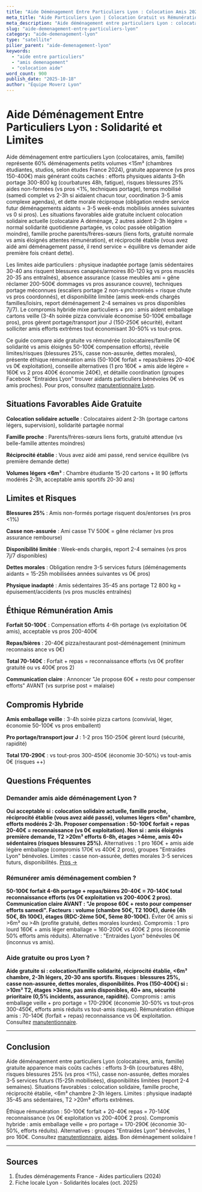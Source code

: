```yaml
---
title: "Aide Déménagement Entre Particuliers Lyon : Colocation Amis 2025"
meta_title: "Aide Particuliers Lyon | Colocation Gratuit vs Rémunération"
meta_description: "Aide déménagement entre particuliers Lyon : colocataires gratuits vs amis rémunération 50-100€. Risques, éthique, alternatives pros."
slug: "aide-demenagement-entre-particuliers-lyon"
category: "aide-demenagement-lyon"
type: "satellite"
pilier_parent: "aide-demenagement-lyon"
keywords:
  - "aide entre particuliers"
  - "amis demenagement"
  - "colocation aide"
word_count: 900
publish_date: "2025-10-18"
author: "Équipe Moverz Lyon"
---
```


# Aide Déménagement Entre Particuliers Lyon : Solidarité et Limites

Aide déménagement entre particuliers Lyon (colocataires, amis, famille) représente 60% déménagements petits volumes <15m³ (chambres étudiantes, studios, selon études France 2024), gratuite apparence (vs pros 150-400€) mais générant coûts cachés : efforts physiques aidants 3-6h portage 300-800 kg (courbatures 48h, fatigue), risques blessures 25% aides non-formées (vs pros <1%, techniques portage), temps mobilisé (samedi complet vs 2-3h si aidaient chacun tour, coordination 3-5 amis complexe agendas), et dette morale réciproque (obligation rendre service futur déménagements aidants = 3-5 week-ends mobilisés années suivantes vs 0 si pros). Les situations favorables aide gratuite incluent colocation solidaire actuelle (colocataire A déménage, 2 autres aident 2-3h légère = normal solidarité quotidienne partagée, vs coloc passée obligation moindre), famille proche parents/frères-sœurs (liens forts, gratuité normale vs amis éloignés attentes rémunération), et réciprocité établie (vous avez aidé ami déménagement passé, il rend service = équilibre vs demander aide première fois créant dette).

Les limites aide particuliers : physique inadaptée portage (amis sédentaires 30-40 ans risquent blessures canapés/armoires 80-120 kg vs pros musclés 20-35 ans entraînés), absence assurance (casse meubles ami = gêne réclamer 200-500€ dommages vs pros assurance couvre), techniques portage méconnues (escaliers portage 2 non-synchronisés = risque chute vs pros coordonnés), et disponibilité limitée (amis week-ends chargés familles/loisirs, report déménagement 2-4 semaines vs pros disponibles 7j/7). Le compromis hybride mixe particuliers + pro : amis aident emballage cartons veille (3-4h soirée pizza conviviale économise 50-100€ emballage pros), pros gèrent portage/transport jour J (150-250€ sécurité), évitant solliciter amis efforts extrêmes tout économisant 30-50% vs tout-pros.

Ce guide compare aide gratuite vs rémunérée (colocataires/famille 0€ solidarité vs amis éloignés 50-100€ compensation efforts), révèle limites/risques (blessures 25%, casse non-assurée, dettes morales), présente éthique rémunération amis (50-100€ forfait + repas/bières 20-40€ vs 0€ exploitation), conseille alternatives (1 pro 160€ + amis aide légère = 160€ vs 2 pros 400€ économie 240€), et détaille coordination (groupes Facebook "Entraides Lyon" trouver aidants particuliers bénévoles 0€ vs amis proches). Pour pros, consultez [manutentionnaire Lyon](/blog/satellites/manutentionnaire-demenagement-lyon).

## Situations Favorables Aide Gratuite

**Colocation solidaire actuelle** : Colocataires aident 2-3h (portage cartons légers, supervision), solidarité partagée normal

**Famille proche** : Parents/frères-sœurs liens forts, gratuité attendue (vs belle-famille attentes moindres)

**Réciprocité établie** : Vous avez aidé ami passé, rend service équilibre (vs première demande dette)

**Volumes légers <6m³** : Chambre étudiante 15-20 cartons + lit 90 (efforts modérés 2-3h, acceptable amis sportifs 20-30 ans)

## Limites et Risques

**Blessures 25%** : Amis non-formés portage risquent dos/entorses (vs pros <1%)

**Casse non-assurée** : Ami casse TV 500€ = gêne réclamer (vs pros assurance rembourse)

**Disponibilité limitée** : Week-ends chargés, report 2-4 semaines (vs pros 7j/7 disponibles)

**Dettes morales** : Obligation rendre 3-5 services futurs (déménagements aidants = 15-25h mobilisées années suivantes vs 0€ pros)

**Physique inadapté** : Amis sédentaires 35-45 ans portage T2 800 kg = épuisement/accidents (vs pros musclés entraînés)

## Éthique Rémunération Amis

**Forfait 50-100€** : Compensation efforts 4-6h portage (vs exploitation 0€ amis), acceptable vs pros 200-400€

**Repas/bières** : 20-40€ pizza/restaurant post-déménagement (minimum reconnaiss ance vs 0€)

**Total 70-140€** : Forfait + repas = reconnaissance efforts (vs 0€ profiter gratuité ou vs 400€ pros 2)

**Communication claire** : Annoncer "Je propose 60€ + resto pour compenser efforts" AVANT (vs surprise post = malaise)

## Compromis Hybride

**Amis emballage veille** : 3-4h soirée pizza cartons (convivial, léger, économie 50-100€ vs pros emballent)

**Pro portage/transport jour J** : 1-2 pros 150-250€ gèrent lourd (sécurité, rapidité)

**Total 170-290€** : vs tout-pros 300-450€ (économie 30-50%) vs tout-amis 0€ (risques ++)

## Questions Fréquentes

### Demander amis aide déménagement Lyon ?

**Oui acceptable si : colocation solidaire actuelle, famille proche, réciprocité établie (vous avez aidé passé), volumes légers <6m³ chambre, efforts modérés 2-3h. Proposer compensation : 50-100€ forfait + repas 20-40€ = reconnaissance (vs 0€ exploitation). Non si : amis éloignés première demande, T2 >20m³ efforts 6-8h, étages >4ème, amis 40+ sédentaires (risques blessures 25%).** Alternatives : 1 pro 160€ + amis aide légère emballage (compromis 170€ vs 400€ 2 pros), groupes "Entraides Lyon" bénévoles. Limites : casse non-assurée, dettes morales 3-5 services futurs, disponibilités. [Pros →](/blog/satellites/manutentionnaire-demenagement-lyon)

### Rémunérer amis déménagement combien ?

**50-100€ forfait 4-6h portage + repas/bières 20-40€ = 70-140€ total reconnaissance efforts (vs 0€ exploitation vs 200-400€ 2 pros). Communication claire AVANT : "Je propose 60€ + resto pour compenser efforts samedi". Facteurs : volume (chambre 50€, T2 100€), durée (4h 50€, 8h 100€), étages (RDC-2ème 50€, 5ème 80-100€).** Éviter 0€ amis si >6m³ ou >4h (profite gratuité, dettes morales lourdes). Compromis : 1 pro lourd 160€ + amis léger emballage = 160-200€ vs 400€ 2 pros (économie 50% efforts amis réduits). Alternative : "Entraides Lyon" bénévoles 0€ (inconnus vs amis).

### Aide gratuite ou pros Lyon ?

**Aide gratuite si : colocation/famille solidarité, réciprocité établie, <6m³ chambre, 2-3h légers, 20-30 ans sportifs. Risques : blessures 25%, casse non-assurée, dettes morales, disponibilités. Pros (150-400€) si : >10m³ T2, étages >3ème, pas amis disponibles, 40+ ans, sécurité prioritaire (0,5% incidents, assurance, rapidité).** Compromis : amis emballage veille + pro portage = 170-290€ (économie 30-50% vs tout-pros 300-450€, efforts amis réduits vs tout-amis risques). Rémunération éthique amis : 70-140€ (forfait + repas) reconnaissance vs 0€ exploitation. Consultez [manutentionnaire](/blog/satellites/manutentionnaire-demenagement-lyon).

---

## Conclusion

Aide déménagement entre particuliers Lyon (colocataires, amis, famille) gratuite apparence mais coûts cachés : efforts 3-6h (courbatures 48h), risques blessures 25% (vs pros <1%), casse non-assurée, dettes morales 3-5 services futurs (15-25h mobilisées), disponibilités limitées (report 2-4 semaines). Situations favorables : colocation solidaire, famille proche, réciprocité établie, <6m³ chambre 2-3h légers. Limites : physique inadapté 35-45 ans sédentaires, T2 >20m³ efforts extrêmes.

Éthique rémunération : 50-100€ forfait + 20-40€ repas = 70-140€ reconnaissance (vs 0€ exploitation vs 200-400€ 2 pros). Compromis hybride : amis emballage veille + pro portage = 170-290€ (économie 30-50%, efforts réduits). Alternatives : groupes "Entraides Lyon" bénévoles, 1 pro 160€. Consultez [manutentionnaire](/blog/satellites/manutentionnaire-demenagement-lyon), [aides](/blog/satellites/aide-financiere-demenagement-lyon). Bon déménagement solidaire !

---

## Sources

1. Études déménagements France - Aides particuliers (2024)
2. Fiche locale Lyon - Solidarités locales (oct. 2025)


